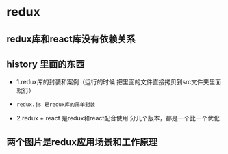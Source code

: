  # redux
 ## redux库和react库没有依赖关系







 ## history 里面的东西
- 1.redux库的封装和案例（运行的时候 把里面的文件直接拷贝到src文件夹里面就行）
-     redux.js 是redux库的简单封装
- 2.redux + react  是redux和react配合使用  分几个版本，都是一个比一个优化


## 两个图片是redux应用场景和工作原理
